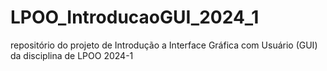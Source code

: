 # LPOO_IntroducaoGUI_2024_1
repositório do projeto de Introdução a Interface Gráfica com Usuário (GUI) da disciplina de LPOO 2024-1 
